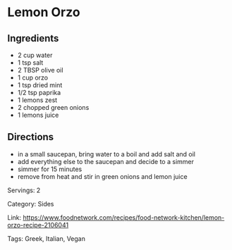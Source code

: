 # Lemon Orzo

## Ingredients

- 2 cup water
- 1 tsp salt
- 2 TBSP olive oil
- 1 cup orzo
- 1 tsp dried mint
- 1/2 tsp paprika
- 1 lemons zest
- 2 chopped green onions
- 1 lemons juice

## Directions

- in a small saucepan, bring water to a boil and add salt and oil
- add everything else to the saucepan and decide to a simmer
- simmer for 15 minutes
- remove from heat and stir in green onions and lemon juice

Servings: 2

Category: Sides

Link: https://www.foodnetwork.com/recipes/food-network-kitchen/lemon-orzo-recipe-2106041

Tags: Greek, Italian, Vegan

